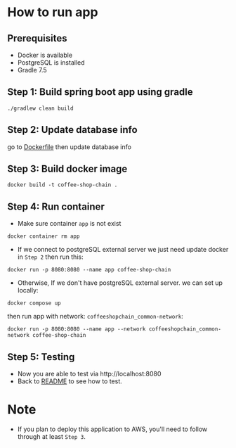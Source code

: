 # How to run app

## Prerequisites
- Docker is available
- PostgreSQL is installed
- Gradle 7.5

## Step 1: Build spring boot app using gradle
```shell
./gradlew clean build
```
## Step 2: Update database info
go to [Dockerfile](Dockerfile) then update database info

## Step 3: Build docker image
```shell
docker build -t coffee-shop-chain .
```

## Step 4: Run container
- Make sure container `app` is not exist
```shell
docker container rm app
```
- If we connect to postgreSQL external server we just need update docker in `Step 2` then run this:
```shell
docker run -p 8080:8080 --name app coffee-shop-chain
```
- Otherwise, If we don't have postgreSQL external server. we can set up locally:
```shell
docker compose up
```
then run app with network: `coffeeshopchain_common-network`:
```shell
docker run -p 8080:8080 --name app --network coffeeshopchain_common-network coffee-shop-chain
```

## Step 5: Testing
- Now you are able to test via http://localhost:8080
- Back to [README](README.md) to see how to test.

# Note
- If you plan to deploy this application to AWS, you'll need to follow through at least `Step 3`.
